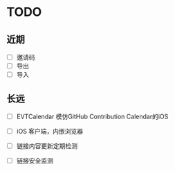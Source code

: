 # TODO

## 近期

- [ ] 邀请码
- [ ] 导出
- [ ] 导入

## 长远

- [ ] EVTCalendar 模仿GitHub Contribution Calendar的iOS
- [ ] iOS 客户端，内嵌浏览器
- [ ] 链接内容更新定期检测
- [ ] 链接安全监测




